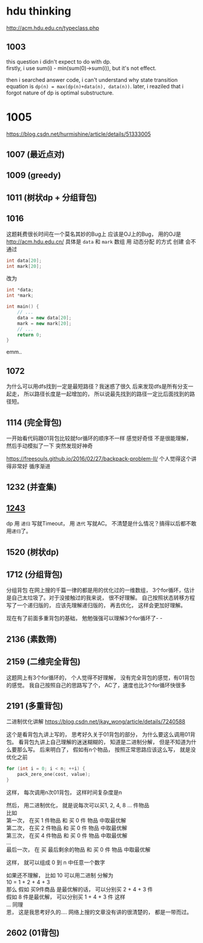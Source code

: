 # hdu thinking
http://acm.hdu.edu.cn/typeclass.php

## 1003
this question i didn't expect to do with dp. <br/>
firstly, i use sum(i) - min(sum(0)->sum(i)), but it's not effect.

then i searched answer code, i can't understand why state transition equation is
`dp(n) = max(dp(n)+data(n), data(n))`.
later, i reaziled that i forgot nature of dp is optimal substructure.

# 1005
https://blog.csdn.net/hurmishine/article/details/51333005

## 1007 (最近点对)

## 1009 (greedy)

## 1011 (树状dp + 分组背包)

## 1016
这题耗费很长时间在一个莫名其妙的Bug上
应该是OJ上的Bug， 用的OJ是 http://acm.hdu.edu.cn/
具体是
`data` 和 `mark` 数组 用 动态分配 的方式 创建 会不通过
```c++
int data[20];
int mark[20];
```
改为
```c++
int *data;
int *mark;

int main() {
    // ...
    data = new data[20];
    mark = new mark[20];
    // ...
    return 0;
}
```
emm..

## 1072
为什么可以用dfs找到一定是最短路径？我迷惑了很久
后来发现dfs是所有分支一起走， 所以路径长度是一起增加的，
所以说最先找到的路径一定比后面找到的路径短。

## 1114 (完全背包)
一开始看代码跟01背包比较就for循环的顺序不一样 感觉好奇怪 不是很能理解，
然后手动模拟了一下 突然发现好神奇

https://freesouls.github.io/2016/02/27/backpack-problem-II/
个人觉得这个讲得非常好 循序渐进

## 1232 (并查集)

## [1243](#head)
dp 用 `递归` 写就Timeout， 用 `迭代` 写就AC。
不清楚是什么情况？搞得以后都不敢用`递归`了。

## 1520 (树状dp)

## 1712 (分组背包)
分组背包 在网上搜的千篇一律的都是用的优化过的一维数组， 3个for循环，估计是自己太垃圾了。对于没接触过的我来说， 很不好理解。
自己按照状态转移方程写了一个递归版的， 应该先理解递归版的， 再去优化， 这样会更加好理解。

现在有了前面多重背包的基础， 勉勉强强可以理解3个for循环了- -

## 2136 (素数筛)

## 2159 (二维完全背包)
这题网上有3个for循环的， 个人觉得不好理解， 没有完全背包的感觉，有01背包的感觉。
我自己按照自己的思路写了个， AC了，速度也比3个for循环快很多

## 2191 (多重背包)
二进制优化讲解 https://blog.csdn.net/jkay_wong/article/details/7240588

这个是看背包九讲上写的， 思考好久关于01背包的部分， 为什么要这么调用01背包。
看背包九讲上自己理解的迷迷糊糊的， 知道是二进制分解， 但是不知道为什么要那么写。
后来明白了， 假如有n个物品， 按照正常思路应该这么写， 就是没优化之前
```c++
for (int i = 0; i < n; ++i) {
    pack_zero_one(cost, value);
}
```
这样， 每次调用n次01背包， 这样时间复杂度是n

然后， 用二进制优化， 就是说每次可以买1, 2, 4, 8 ... 件物品 <br>
比如 <br>
第一次， 在买 1 件物品 和 买 0 件 物品 中取最优解 <br>
第二次， 在买 2 件物品 和 买 0 件 物品 中取最优解 <br>
第三次， 在买 4 件物品 和 买 0 件 物品 中取最优解 <br>
... <br>
最后一次， 在 买 最后剩余的物品 和 买 0 件 物品 中取最优解 <br>

这样， 就可以组成 0 到 n 中任意一个数字

如果还不理解， 比如 10 可以用二进制 分解为 <br>
10 = 1 + 2 + 4 + 3 <br>
那么 假如 买9件商品 是最优解的话， 可以分别买 2 + 4 + 3 件 <br>
假如 8 件是最优解， 可以分别买 1 + 4 + 3 件 这样 <br>
... 同理 <br>
恩， 这是我思考好久的.... 网络上搜的文章没有讲的很清楚的， 都是一带而过。


## 2602 (01背包)

